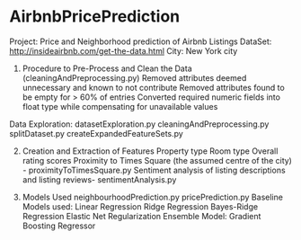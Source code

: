 # AirbnbPricePrediction
Project: Price and Neighborhood prediction of Airbnb Listings
DataSet: http://insideairbnb.com/get-the-data.html
City: New York city

1) Procedure to Pre-Process and Clean the Data (cleaningAndPreprocessing.py)
  Removed attributes deemed unnecessary and known to not contribute
  Removed attributes found to be empty for > 60% of entries
  Converted required numeric fields into float type while compensating for unavailable values
  
  Data Exploration:
    datasetExploration.py
    cleaningAndPreprocessing.py
    splitDataset.py
    createExpandedFeatureSets.py
  
2) Creation and Extraction of Features
  Property type
  Room type
  Overall rating scores
  Proximity to Times Square (the assumed centre of the city) - proximityToTimesSquare.py
  Sentiment analysis of listing descriptions and listing reviews- sentimentAnalysis.py
  
3) Models Used
    neighbourhoodPrediction.py
    pricePrediction.py
    Baseline Models used:
      Linear Regression
      Ridge Regression
      Bayes-Ridge Regression
      Elastic Net Regularization
    Ensemble Model:
      Gradient Boosting Regressor 
      
    
 

  
